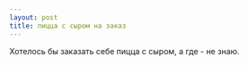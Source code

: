 ```yaml
---
layout: post 
title: пицца с сыром на заказ 
--- 
```

Хотелось бы заказать себе пицца с сыром, а где - не знаю.